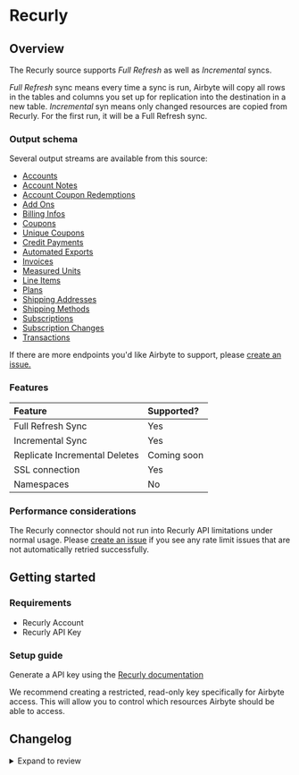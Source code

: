 # Recurly

## Overview

The Recurly source supports _Full Refresh_ as well as _Incremental_ syncs.

_Full Refresh_ sync means every time a sync is run, Airbyte will copy all rows in the tables and columns you set up for replication into the destination in a new table.
_Incremental_ syn means only changed resources are copied from Recurly. For the first run, it will be a Full Refresh sync.

### Output schema

Several output streams are available from this source:

- [Accounts](https://docs.recurly.com/docs/accounts)
- [Account Notes](https://docs.recurly.com/docs/accounts#account-notes)
- [Account Coupon Redemptions](https://docs.recurly.com/docs/coupons#redemptions)
- [Add Ons](https://docs.recurly.com/docs/plans#add-ons-1)
- [Billing Infos](https://docs.recurly.com/docs/accounts#billing-info)
- [Coupons](https://docs.recurly.com/docs/coupons)
- [Unique Coupons](https://docs.recurly.com/docs/bulk-unique-coupons)
- [Credit Payments](https://docs.recurly.com/docs/invoices)
- [Automated Exports](https://docs.recurly.com/docs/export-overview)
- [Invoices](https://docs.recurly.com/docs/invoices)
- [Measured Units](https://developers.recurly.com/api/v2021-02-25/index.html#tag/measured_unit)
- [Line Items](https://docs.recurly.com/docs/invoices#line-items)
- [Plans](https://docs.recurly.com/docs/plans)
- [Shipping Addresses](https://docs.recurly.com/docs/shipping-addresses)
- [Shipping Methods](https://docs.recurly.com/docs/shipping#shipping-methods)
- [Subscriptions](https://docs.recurly.com/docs/subscriptions)
- [Subscription Changes](https://docs.recurly.com/docs/change-subscription#subscription-changes)
- [Transactions](https://docs.recurly.com/docs/transactions)

If there are more endpoints you'd like Airbyte to support, please [create an issue.](https://github.com/airbytehq/airbyte/issues/new/choose)

### Features

| Feature                       | Supported?  |
| :---------------------------- | :---------- |
| Full Refresh Sync             | Yes         |
| Incremental Sync              | Yes         |
| Replicate Incremental Deletes | Coming soon |
| SSL connection                | Yes         |
| Namespaces                    | No          |

### Performance considerations

The Recurly connector should not run into Recurly API limitations under normal usage. Please [create an issue](https://github.com/airbytehq/airbyte/issues) if you see any rate limit issues that are not automatically retried successfully.

## Getting started

### Requirements

- Recurly Account
- Recurly API Key

### Setup guide

Generate a API key using the [Recurly documentation](https://docs.recurly.com/docs/api-keys#section-find-or-generate-your-api-key)

We recommend creating a restricted, read-only key specifically for Airbyte access. This will allow you to control which resources Airbyte should be able to access.

## Changelog

<details>
  <summary>Expand to review</summary>

| Version | Date       | Pull Request                                             | Subject                                                                              |
| :------ | :--------- | :------------------------------------------------------- | :----------------------------------------------------------------------------------- |
| 1.3.10 | 2025-02-08 | [53507](https://github.com/airbytehq/airbyte/pull/53507) | Update dependencies |
| 1.3.9 | 2025-02-01 | [52982](https://github.com/airbytehq/airbyte/pull/52982) | Update dependencies |
| 1.3.8 | 2025-01-25 | [52493](https://github.com/airbytehq/airbyte/pull/52493) | Update dependencies |
| 1.3.7 | 2025-01-18 | [51864](https://github.com/airbytehq/airbyte/pull/51864) | Update dependencies |
| 1.3.6 | 2025-01-11 | [51351](https://github.com/airbytehq/airbyte/pull/51351) | Update dependencies |
| 1.3.5 | 2024-12-28 | [50684](https://github.com/airbytehq/airbyte/pull/50684) | Update dependencies |
| 1.3.4 | 2024-12-21 | [50289](https://github.com/airbytehq/airbyte/pull/50289) | Update dependencies |
| 1.3.3 | 2024-12-14 | [49718](https://github.com/airbytehq/airbyte/pull/49718) | Update dependencies |
| 1.3.2 | 2024-12-12 | [49333](https://github.com/airbytehq/airbyte/pull/49333) | Update dependencies |
| 1.3.1 | 2024-12-11 | [49091](https://github.com/airbytehq/airbyte/pull/49091) | Starting with this version, the Docker image is now rootless. Please note that this and future versions will not be compatible with Airbyte versions earlier than 0.64 |
| 1.3.0 | 2024-11-13 | [48474](https://github.com/airbytehq/airbyte/pull/48474) | Remove definition and schema redundancy, update to latest CDK and make compatibility with builder |
| 1.2.0 | 2024-11-04 | [47290](https://github.com/airbytehq/airbyte/pull/47290) | Migrate to manifest only format |
| 1.1.13 | 2024-11-04 | [48248](https://github.com/airbytehq/airbyte/pull/48248) | Update dependencies |
| 1.1.12 | 2024-10-28 | [47067](https://github.com/airbytehq/airbyte/pull/47067) | Update dependencies |
| 1.1.11 | 2024-10-12 | [46829](https://github.com/airbytehq/airbyte/pull/46829) | Update dependencies |
| 1.1.10 | 2024-10-05 | [46456](https://github.com/airbytehq/airbyte/pull/46456) | Update dependencies |
| 1.1.9 | 2024-09-28 | [46140](https://github.com/airbytehq/airbyte/pull/46140) | Update dependencies |
| 1.1.8 | 2024-09-21 | [45764](https://github.com/airbytehq/airbyte/pull/45764) | Update dependencies |
| 1.1.7 | 2024-09-14 | [45471](https://github.com/airbytehq/airbyte/pull/45471) | Update dependencies |
| 1.1.6 | 2024-09-07 | [45274](https://github.com/airbytehq/airbyte/pull/45274) | Update dependencies |
| 1.1.5 | 2024-08-31 | [45050](https://github.com/airbytehq/airbyte/pull/45050) | Update dependencies |
| 1.1.4 | 2024-08-24 | [44742](https://github.com/airbytehq/airbyte/pull/44742) | Update dependencies |
| 1.1.3 | 2024-08-17 | [44210](https://github.com/airbytehq/airbyte/pull/44210) | Update dependencies |
| 1.1.2 | 2024-08-10 | [43472](https://github.com/airbytehq/airbyte/pull/43472) | Update dependencies |
| 1.1.1 | 2024-08-03 | [43144](https://github.com/airbytehq/airbyte/pull/43144) | Update dependencies |
| 1.1.0 | 2024-07-24 | [40729](https://github.com/airbytehq/airbyte/pull/40729) | Migrate connector to low code |
| 1.0.12 | 2024-07-20 | [42206](https://github.com/airbytehq/airbyte/pull/42206) | Update dependencies |
| 1.0.11 | 2024-07-13 | [41836](https://github.com/airbytehq/airbyte/pull/41836) | Update dependencies |
| 1.0.10 | 2024-07-10 | [41500](https://github.com/airbytehq/airbyte/pull/41500) | Update dependencies |
| 1.0.9 | 2024-07-09 | [41174](https://github.com/airbytehq/airbyte/pull/41174) | Update dependencies |
| 1.0.8 | 2024-07-06 | [40820](https://github.com/airbytehq/airbyte/pull/40820) | Update dependencies |
| 1.0.7 | 2024-06-27 | [40215](https://github.com/airbytehq/airbyte/pull/40215) | Replaced deprecated AirbyteLogger with logging.Logger |
| 1.0.6 | 2024-06-25 | [40474](https://github.com/airbytehq/airbyte/pull/40474) | Update dependencies |
| 1.0.5 | 2024-06-22 | [40012](https://github.com/airbytehq/airbyte/pull/40012) | Update dependencies |
| 1.0.4 | 2024-06-06 | [39178](https://github.com/airbytehq/airbyte/pull/39178) | [autopull] Upgrade base image to v1.2.2 |
| 1.0.3 | 2024-04-19 | [37246](https://github.com/airbytehq/airbyte/pull/37246) | Updating to 0.80.0 CDK |
| 1.0.2 | 2024-04-12 | [37246](https://github.com/airbytehq/airbyte/pull/37246) | schema descriptions |
| 1.0.1 | 2024-03-05 | [35828](https://github.com/airbytehq/airbyte/pull/35828) | Bump version to unarchive supportLevel in Cloud productionDB |
| 1.0.0 | 2024-03-01 | [35763](https://github.com/airbytehq/airbyte/pull/35763) | Re-introduce updated connector to catalog from archival repo |
| 0.5.0 | 2024-02-22 | [34622](https://github.com/airbytehq/airbyte/pull/34622) | Republish connector using base image/Poetry, update schemas |
| 0.4.1 | 2022-06-10 | [13685](https://github.com/airbytehq/airbyte/pull/13685) | Add state_checkpoint_interval to Recurly stream |
| 0.4.0 | 2022-01-28 | [9866](https://github.com/airbytehq/airbyte/pull/9866) | Revamp Recurly Schema and add more resources |
| 0.3.2 | 2022-01-20 | [8617](https://github.com/airbytehq/airbyte/pull/8617) | Update connector fields title/description |
| 0.3.1 | 2022-01-10 | [9382](https://github.com/airbytehq/airbyte/pull/9382) | Source Recurly: avoid loading all accounts when importing account coupon redemptions |
| 0.3.0 | 2021-12-08 | [8468](https://github.com/airbytehq/airbyte/pull/8468) | Support Incremental Sync Mode |

</details>
